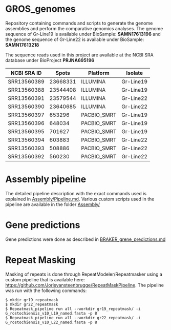 # GROS_genomes

Repository containing commands and scripts to generate the genome assemblies and perform the comparative genomics analyses.
The genome sequence of Gr-Line19 is available under BioSample: **SAMN17613196** and the genome sequence of Gr-Line22 is available under BioSample: **SAMN17613218**

The sequence reads used in this project are available at the NCBI SRA database under BioProject **PRJNA695196**


| NCBI SRA ID     | Spots    | Platform    | Isolate   |
|-------------|----------|-------------|-----------|
| SRR13560389 | 23668331 | ILLUMINA    | Gr-Line19 |
| SRR13560388 | 23544408 | ILLUMINA    | Gr-Line19 |
| SRR13560391 | 23579544 | ILLUMINA    | Gr-Line22 |
| SRR13560390 | 23640685 | ILLUMINA    | Gr-Line22 |
| SRR13560397 | 653296   | PACBIO_SMRT | Gr-Line19 |
| SRR13560396 | 648034   | PACBIO_SMRT | Gr-Line19 |
| SRR13560395 | 701627   | PACBIO_SMRT | Gr-Line19 |
| SRR13560394 | 603883   | PACBIO_SMRT | Gr-Line22 |
| SRR13560393 | 508886   | PACBIO_SMRT | Gr-Line22 |
| SRR13560392 | 560230   | PACBIO_SMRT | Gr-Line22 |


# Assembly pipeline
The detailed pipeline description with the exact commands used is explained in [Assembly/Pipeline.md](Assembly/Pipeline.md). Various custom scripts used in the pipeline are available in the folder [Assembly/](Assembly/)

# Gene predictions
Gene predictions were done as described in [BRAKER_grene_predictions.md](BRAKER_grene_predictions.md)

# Repeat Masking
Masking of repeats is done through RepeatModeler/Repeatmasker using a custom pipeline that is available here: https://github.com/Jorisvansteenbrugge/RepeatMaskPipeline.
The pipeline was run with the following commands:
```
$ mkdir gr19_repeatmask
$ mkdir gr22_repeatmask
$ Repeatmask_pipeline run all --workdir gr19_repeatmask/ -i G_rostochiensis_v10_L19_named.fasta -p 8 
$ Repeatmask_pipeline run all --workdir gr22_repeatmask/ -i G_rostochiensis_v10_L22_named.fasta -p 8 
```
